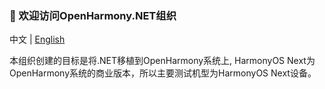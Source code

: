 ### 👋 欢迎访问OpenHarmony.NET组织
中文 | [English](https://github.com/OpenHarmony-NET/.github/blob/main/profile/README_EN.md)

本组织创建的目标是将.NET移植到OpenHarmony系统上, HarmonyOS Next为OpenHarmony系统的商业版本，所以主要测试机型为HarmonyOS Next设备。
